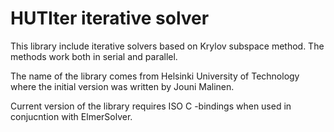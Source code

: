 # HUTIter iterative solver

This library include iterative solvers based on Krylov subspace method.
The methods work both in serial and parallel.

The name of the library comes from Helsinki University of Technology where
the initial version was written by Jouni Malinen.

Current version of the library requires ISO C -bindings when used in conjucntion with ElmerSolver.